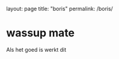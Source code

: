 layout: page
title: "boris"
permalink: /boris/

<!DOCTYPE HTML>
<html lang = "en">
<head>
  <!-- basic.html -->
  <title>basic.html</title>
  <meta charset = "UTF-8" />
</head>
<body>
  <h1>wassup mate</h1>
  <p>
    Als het goed is werkt dit
  </p>
</body>
</html>
